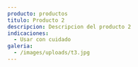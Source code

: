 ```yaml
---
producto: productos
titulo: Producto 2
descripcion: Descripcion del producto 2
indicaciones:
  - Usar con cuidado
galeria:
  - /images/uploads/t3.jpg
---
```

